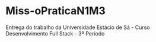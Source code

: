 # Miss-oPraticaN1M3
Entrega do trabalho da Universidade Estácio de Sá - Curso Desenvolvimento Full Stack - 3º Periodo
